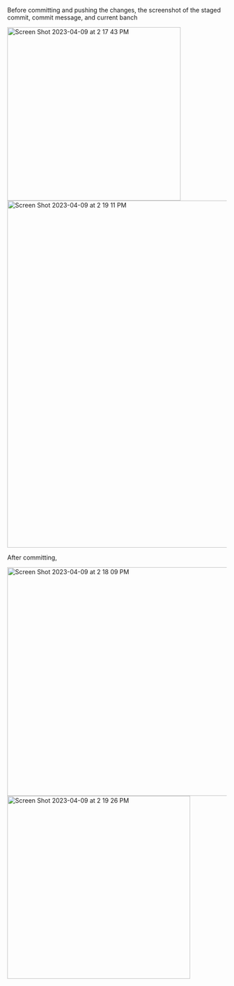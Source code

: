 Before committing and pushing the changes, the screenshot of the staged commit, commit message, and current banch

<img width="398" alt="Screen Shot 2023-04-09 at 2 17 43 PM" src="https://user-images.githubusercontent.com/97696773/230796930-bb8a941f-71ce-485b-a403-c76d277d9fa0.png">

<img width="797" alt="Screen Shot 2023-04-09 at 2 19 11 PM" src="https://user-images.githubusercontent.com/97696773/230796987-7a8629ab-0a25-4d16-b2bd-5ba641b20be1.png">

After committing, 

<img width="525" alt="Screen Shot 2023-04-09 at 2 18 09 PM" src="https://user-images.githubusercontent.com/97696773/230796945-78690f6a-38c3-478c-b845-44ecd7a683ee.png">

<img width="420" alt="Screen Shot 2023-04-09 at 2 19 26 PM" src="https://user-images.githubusercontent.com/97696773/230797002-52319f74-2aaf-4c2f-9101-4e10e37d7242.png">






